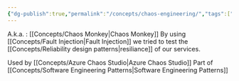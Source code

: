 ```yaml
---
{"dg-publish":true,"permalink":"/concepts/chaos-engineering/","tags":["concept/SRE","best-practices"]}
---
```


A.k.a. : [[Concepts/Chaos Monkey\|Chaos Monkey]]
By using [[Concepts/Fault Injection\|Fault Injection]] we tried to test the [[Concepts/Reliability design patterns\|resiliance]] of our services.


Used by [[Concepts/Azure Chaos Studio\|Azure Chaos Studio]]
Part of [[Concepts/Software Engineering Patterns\|Software Engineering Patterns]]
